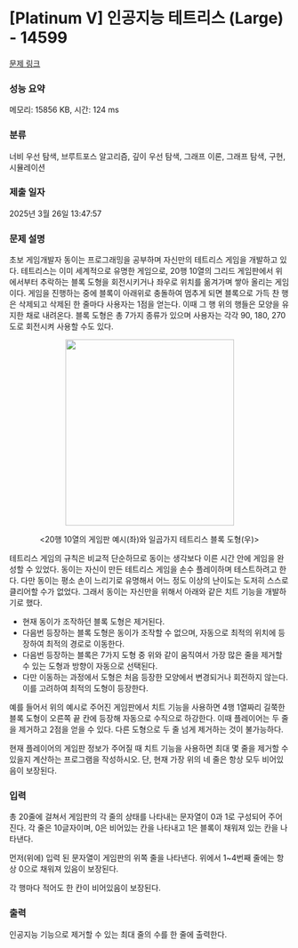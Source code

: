 # [Platinum V] 인공지능 테트리스 (Large) - 14599 

[문제 링크](https://www.acmicpc.net/problem/14599) 

### 성능 요약

메모리: 15856 KB, 시간: 124 ms

### 분류

너비 우선 탐색, 브루트포스 알고리즘, 깊이 우선 탐색, 그래프 이론, 그래프 탐색, 구현, 시뮬레이션

### 제출 일자

2025년 3월 26일 13:47:57

### 문제 설명

<p>초보 게임개발자 동이는 프로그래밍을 공부하며 자신만의 테트리스 게임을 개발하고 있다. 테트리스는 이미 세계적으로 유명한 게임으로, 20행 10열의 그리드 게임판에서 위에서부터 추락하는 블록 도형을 회전시키거나 좌우로 위치를 옮겨가며 쌓아 올리는 게임이다. 게임을 진행하는 중에 블록이 아래위로 충돌하여 멈추게 되면 블록으로 가득 찬 행은 삭제되고 삭제된 한 줄마다 사용자는 1점을 얻는다. 이때 그 행 위의 행들은 모양을 유지한 채로 내려온다. 블록 도형은 총 7가지 종류가 있으며 사용자는 각각 90, 180, 270도로 회전시켜 사용할 수도 있다.</p>

<p style="text-align:center"><img alt="" src="https://onlinejudgeimages.s3-ap-northeast-1.amazonaws.com/problem/14598/1.png" style="height:335px; width:303px"></p>

<p style="text-align:center"><20행 10열의 게임판 예시(좌)와 일곱가지 테트리스 블록 도형(우)></p>

<p>테트리스 게임의 규칙은 비교적 단순하므로 동이는 생각보다 이른 시간 안에 게임을 완성할 수 있었다. 동이는 자신이 만든 테트리스 게임을 손수 플레이하며 테스트하려고 한다. 다만 동이는 평소 손이 느리기로 유명해서 어느 정도 이상의 난이도는 도저히 스스로 클리어할 수가 없었다. 그래서 동이는 자신만을 위해서 아래와 같은 치트 기능을 개발하기로 했다.</p>

<ul>
	<li>현재 동이가 조작하던 블록 도형은 제거된다.</li>
	<li>다음번 등장하는 블록 도형은 동이가 조작할 수 없으며, 자동으로 최적의 위치에 등장하여 최적의 경로로 이동한다.</li>
	<li>다음번 등장하는 블록은 7가지 도형 중 위와 같이 움직여서 가장 많은 줄을 제거할 수 있는 도형과 방향이 자동으로 선택된다.</li>
	<li>다만 이동하는 과정에서 도형은 처음 등장한 모양에서 변경되거나 회전하지 않는다. 이를 고려하여 최적의 도형이 등장한다.</li>
</ul>

<p>예를 들어서 위의 예시로 주어진 게임판에서 치트 기능을 사용하면 4행 1열짜리 길쭉한 블록 도형이 오른쪽 끝 칸에 등장해 자동으로 수직으로 하강한다. 이때 플레이어는 두 줄을 제거하고 2점을 얻을 수 있다. 다른 도형으로 두 줄 넘게 제거하는 것이 불가능하다.</p>

<p>현재 플레이어의 게임판 정보가 주어질 때 치트 기능을 사용하면 최대 몇 줄을 제거할 수 있을지 계산하는 프로그램을 작성하시오. 단, 현재 가장 위의 네 줄은 항상 모두 비어있음이 보장된다.</p>

### 입력 

 <p>총 20줄에 걸쳐서 게임판의 각 줄의 상태를 나타내는 문자열이 0과 1로 구성되어 주어진다. 각 줄은 10글자이며, 0은 비어있는 칸을 나타내고 1은 블록이 채워져 있는 칸을 나타낸다.</p>

<p>먼저(위에) 입력 된 문자열이 게임판의 위쪽 줄을 나타낸다. 위에서 1~4번째 줄에는 항상 0으로 채워져 있음이 보장된다.</p>

<p>각 행마다 적어도 한 칸이 비어있음이 보장된다.</p>

### 출력 

 <p>인공지능 기능으로 제거할 수 있는 최대 줄의 수를 한 줄에 출력한다.</p>

